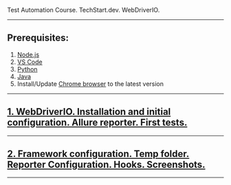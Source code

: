 Test Automation Course. TechStart.dev. WebDriverIO.

---
## Prerequisites:
1. [Node.js](https://youtu.be/dUEHCy9gDYQ)
2. [VS Code](https://youtu.be/TjNZKtAHyA4)
3. [Python](https://youtu.be/-hq23wpsnjY)
4. [Java](https://www.java.com/en/download/)
5. Install/Update [Chrome browser](https://www.google.com/chrome/) to the latest version
---
## [1. WebDriverIO. Installation and initial configuration. Allure reporter. First tests.](/plan/LESSON1.md)
---
## [2. Framework configuration. Temp folder. Reporter Configuration. Hooks. Screenshots.](/plan/LESSON2.md)
---
